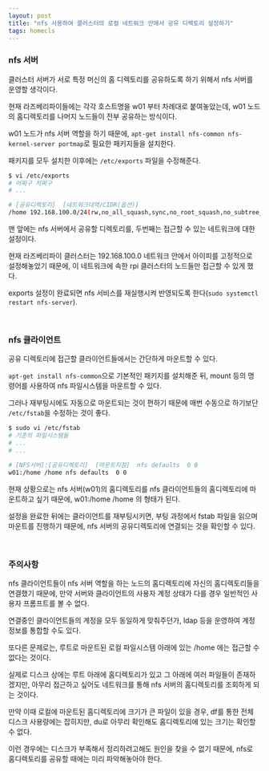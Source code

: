 ```yaml
---
layout: post
title: "nfs 사용하여 클러스터의 로컬 네트워크 안에서 공유 디렉토리 설정하기"
tags: homecls
---
```


### nfs 서버

클러스터 서버가 서로 특정 머신의 홈 디렉토리를 공유하도록 하기 위해서 nfs 서버를 운영할 생각이다.

현재 라즈베리파이들에는 각각 호스트명을 w01 부터 차례대로 붙여놓았는데, w01 노드의 홈디렉토리를 나머지 노드들이 전부 공유하는 방식이다.

w01 노드가 nfs 서버 역할을 하기 때문에, ```apt-get install nfs-common nfs-kernel-server portmap```로 필요한 패키지들을 설치한다.

패키지를 모두 설치한 이후에는 ```/etc/exports``` 파일을 수정해준다.

```bash
$ vi /etc/exports
# 어쩌구 저쩌구
# ...

# [공유디렉토리]  [네트워크대역/CIDR(옵션)]
/home 192.168.100.0/24(rw,no_all_squash,sync,no_root_squash,no_subtree_check)
```

맨 앞에는 nfs 서버에서 공유할 디렉토리를, 두번째는 접근할 수 있는 네트워크에 대한 설정이다.

현재 라즈베리파이 클러스터는 192.168.100.0 네트워크 안에서 아이피를 고정적으로 설정해놓았기 때문에, 이 네트워크에 속한 rpi 클러스터의 노드들만 접근할 수 있게 했다.

exports 설정이 완료되면 nfs 서비스를 재실행시켜 반영되도록 한다(```sudo systemctl restart nfs-server```).

<br>

### nfs 클라이언트

공유 디렉토리에 접근할 클라이언트들에서는 간단하게 마운트할 수 있다.

```apt-get install nfs-common```으로 기본적인 패키지를 설치해준 뒤, mount 등의 명령어를 사용하여 nfs 파일시스템을 마운트할 수 있다.

그러나 재부팅시에도 자동으로 마운트되는 것이 편하기 때문에 매번 수동으로 하기보단 ```/etc/fstab```을 수정하는 것이 좋다.

```bash
$ sudo vi /etc/fstab
# 기존의 파일시스템들
# ...
# ...

# [NFS서버]:[공유디렉토리]  [마운트지점]  nfs defaults  0 0
w01:/home /home nfs defaults  0 0
```

현재 상황으로는 nfs 서버(w01)의 홈디렉토리를 nfs 클라이언트들의 홈디렉토리에 마운트하고 싶기 때문에, w01:/home  /home 의 형태가 된다.

설정을 완료한 뒤에는 클라이언트를 재부팅시키면, 부팅 과정에서 fstab 파일을 읽으며 마운트를 진행하기 때문에, nfs 서버의 공유디렉토리에 연결되는 것을 확인할 수 있다.

<br>

### 주의사항

nfs 클라이언트들이 nfs 서버 역할을 하는 노드의 홈디렉토리에 자신의 홈디렉토리들을 연결했기 때문에, 만약 서버와 클라이언트의 사용자 계정 상태가 다를 경우 일반적인 사용자 프롬프트를 볼 수 없다.

연결중인 클라이언트들의 계정을 모두 동일하게 맞춰주던가, ldap 등을 운영하여 계정 정보를 통합할 수도 있다.

또다른 문제로는, 루트로 마운트된 로컬 파일시스템 아래에 있는 /home 에는 접근할 수 없다는 것이다.

실제로 디스크 상에는 루트 아래에 홈디렉토리가 있고 그 아래에 여러 파일들이 존재하겠지만, 아무리 접근하고 싶어도 네트워크를 통해 nfs 서버의 홈디렉토리를 조회하게 되는 것이다.

만약 이때 로컬에 마운트된 홈디렉토리에 크기가 큰 파일이 있을 경우, df를 통한 전체 디스크 사용량에는 잡히지만, du로 아무리 확인해도 홈디렉토리에 있는 크기는 확인할 수 없다.

이런 경우에는 디스크가 부족해서 정리하려고해도 원인을 찾을 수 없기 때문에, nfs로 홈디렉토리를 공유할 때에는 미리 파악해놓아야 한다.